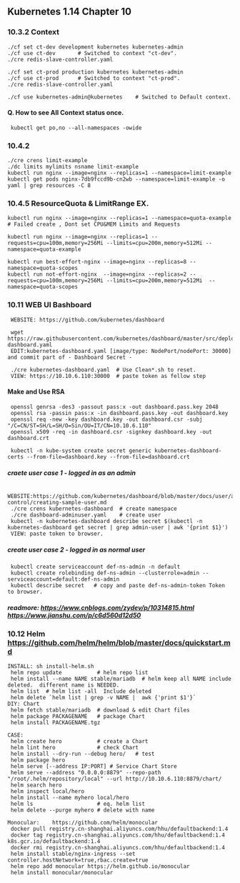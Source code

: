 ## Kubernetes 1.14 Chapter 10

###  10.3.2 Context
    ./cf set ct-dev development kubernetes kubernetes-admin
    ./cf use ct-dev       # Switched to context "ct-dev". 
    ./cre redis-slave-controller.yaml  

    ./cf set ct-prod production kubernetes kubernetes-admin
    ./cf use ct-prod      # Switched to context "ct-prod".
    ./cre redis-slave-controller.yaml

    ./cf use kubernetes-admin@kubernetes    # Switched to Default context. 

#### Q. How to see All Context status once.
     kubectl get po,no --all-namespaces -owide

###  10.4.2
    ./cre crens limit-example 
    ./dc limits mylimits nsname limit-example
    kubectl run nginx --image=nginx --replicas=1 --namespace=limit-example
    kubectl get pods nginx-7db9fccd9b-cn2wb --namespace=limit-example -o yaml | grep resources -C 8


### 10.4.5 ResourceQuota & LimitRange EX. 
    kubectl run nginx --image=nginx --replicas=1 --namespace=quota-example     # Failed create , Dont set CPU&MEM Limits and Requests

    kubectl run nginx --image=nginx --replicas=1 --requests=cpu=100m,memory=256Mi --limits=cpu=200m,memory=512Mi --namespace=quota-example

    kubectl run best-effort-nginx --image=nginx --replicas=8 --namespace=quota-scopes
    kubectl run not-effort-nginx  --image=nginx --replicas=2 --requests=cpu=100m,memory=256Mi --limits=cpu=200m,memory=512Mi  --namespace=quota-scopes





### 10.11 WEB UI Bashboard
     WEBSITE: https://github.com/kubernetes/dashboard
  
     wget https://raw.githubusercontent.com/kubernetes/dashboard/master/src/deploy/recommended/kubernetes-dashboard.yaml
     EDIT:kubernetes-dashboard.yaml [image/type: NodePort/nodePort: 30000] and commit part of - Dashboard Secret -

     ./cre kubernetes-dashboard.yaml  # Use Clean*.sh to reset.
     VIEW: https://10.10.6.110:30000  # paste token as fellow step


#### Make and Use RSA
     openssl genrsa -des3 -passout pass:x -out dashboard.pass.key 2048
     openssl rsa -passin pass:x -in dashboard.pass.key -out dashboard.key
     openssl req -new -key dashboard.key -out dashboard.csr -subj "/C=CN/ST=SH/L=SH/O=Sin/OU=IT/CN=10.10.6.110"
     openssl x509 -req -in dashboard.csr -signkey dashboard.key -out dashboard.crt

     kubectl -n kube-system create secret generic kubernetes-dashboard-certs --from-file=dashboard.key --from-file=dashboard.crt

##### craete user case 1 - logged in as an admin
     WEBSITE:https://github.com/kubernetes/dashboard/blob/master/docs/user/access-control/creating-sample-user.md
     ./cre crens kubernetes-dashboard  # create namespace
     ./cre dashboard-adminuser.yaml    # create user
     kubectl -n kubernetes-dashboard describe secret $(kubectl -n kubernetes-dashboard get secret | grep admin-user | awk '{print $1}')
     VIEW: paste token to browser.

##### create user case 2 - logged in as normal user
     kubectl create serviceaccount def-ns-admin -n default
     kubectl create rolebinding def-ns-admin --clusterrole=admin --serviceaccount=default:def-ns-admin
     kubectl describe secret   # copy and paste def-ns-admin-token Token to browser.

##### readmore: https://www.cnblogs.com/zydev/p/10314815.html    https://www.jianshu.com/p/c6d560d12d50

### 10.12 Helm    https://github.com/helm/helm/blob/master/docs/quickstart.md

    INSTALL: sh install-helm.sh
     helm repo update           # helm repo list
     helm install --name NAME stable/mariadb  # helm keep all NAME include deleted.  different name is NEEDED. 
     helm list  # helm list -all  Include deleted
     helm delete `helm list | grep -v NAME |  awk {'print $1'}`
    DIY: Chart 
     helm fetch stable/mariadb  # download & edit Chart files
     helm package PACKAGENAME   # package Chart
     helm install PACKAGENAME.tgz

    CASE:
     helm create hero           # create a Chart
     helm lint hero             # check Chart
     helm install --dry-run --debug hero/   # test
     helm package hero
     helm serve [--address IP:PORT] # Service Chart Store
     helm serve --address "0.0.0.0:8879" --repo-path "/root/.helm/repository/local" --url http://10.10.6.110:8879/chart/
     helm search hero
     helm inspect local/hero 
     helm install --name myhero local/hero
     helm ls                    # eq. helm list
     helm delete --purge myhero # delete with name 
    
    Monocular:    https://github.com/helm/monocular
     docker pull registry.cn-shanghai.aliyuncs.com/hhu/defaultbackend:1.4
     docker tag registry.cn-shanghai.aliyuncs.com/hhu/defaultbackend:1.4 k8s.gcr.io/defaultbackend:1.4
     docker rmi registry.cn-shanghai.aliyuncs.com/hhu/defaultbackend:1.4
     helm install stable/nginx-ingress --set controller.hostNetwork=true,rbac.create=true
     helm repo add monocular https://helm.github.io/monocular
     helm install monocular/monocular
     


